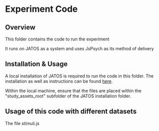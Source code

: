# Experiment Code

## Overview

This folder contains the code to run the experiment

It runs on JATOS as a system and uses JsPsych as its method of delivery

## Installation & Usage

A local installation of JATOS is required to run the code in this folder. The installation as well as instructions can be found [here](https://www.jatos.org/Installation.html).

Within the local machine, ensure that the files are placed within the "study_assets_root" subfolder of the JATOS installation folder.

## Usage of this code with different datasets

The file stimuli.js


